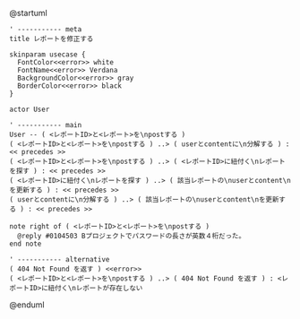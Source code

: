 @startuml

    ' ----------- meta
    title レポートを修正する

    skinparam usecase {
      FontColor<<error>> white
      FontName<<error>> Verdana
      BackgroundColor<<error>> gray
      BorderColor<<error>> black
    }

    actor User

    ' ----------- main
    User -- ( <レポートID>と<レポート>を\npostする )
    ( <レポートID>と<レポート>を\npostする ) ..> ( userとcontentに\n分解する ) : << precedes >>
    ( <レポートID>と<レポート>を\npostする ) ..> ( <レポートID>に紐付く\nレポートを探す ) : << precedes >>
    ( <レポートID>に紐付く\nレポートを探す ) ..> ( 該当レポートの\nuserとcontent\nを更新する ) : << precedes >>
    ( userとcontentに\n分解する ) ..> ( 該当レポートの\nuserとcontent\nを更新する ) : << precedes >>

    note right of ( <レポートID>と<レポート>を\npostする )
      @reply #0104503 Bプロジェクトでパスワードの長さが英数４桁だった。
    end note

    ' ----------- alternative
    ( 404 Not Found を返す ) <<error>>
    ( <レポートID>と<レポート>を\npostする ) ..> ( 404 Not Found を返す ) : <レポートID>に紐付く\nレポートが存在しない

@enduml

